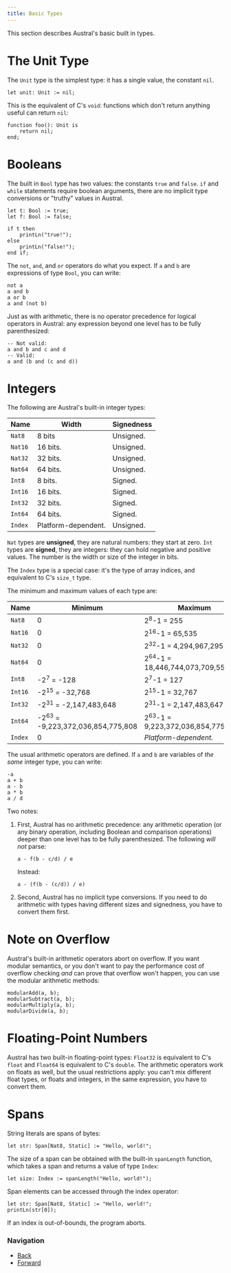 ```yaml
---
title: Basic Types
---
```


This section describes Austral's basic built in types.

# The Unit Type

The `Unit` type is the simplest type: it has a single value, the constant `nil`.

```austral
let unit: Unit := nil;
```

This is the equivalent of C's `void`: functions which don't return anything
useful can return `nil`:

```austral
function foo(): Unit is
    return nil;
end;
```

# Booleans

The built in `Bool` type has two values: the constants `true` and `false`. `if`
and `while` statements require boolean arguments, there are no implicit type
conversions or "truthy" values in Austral.

```austral
let t: Bool := true;
let f: Bool := false;

if t then
    printLn("true!");
else
    printLn("false!");
end if;
```

The `not`, `and`, and `or` operators do what you expect. If `a` and `b` are
expressions of type `Bool`, you can write:

```austral
not a
a and b
a or b
a and (not b)
```

Just as with arithmetic, there is no operator precedence for logical operators
in Austral: any expression beyond one level has to be fully parenthesized:

```austral
-- Not valid:
a and b and c and d
-- Valid:
a and (b and (c and d))
```

# Integers

The following are Austral's built-in integer types:

| Name    | Width               | Signedness |
| ------- | ------------------- | ---------- |
| `Nat8`  | 8 bits              | Unsigned.  |
| `Nat16` | 16 bits.            | Unsigned.  |
| `Nat32` | 32 bits.            | Unsigned.  |
| `Nat64` | 64 bits.            | Unsigned.  |
| `Int8`  | 8 bits.             | Signed.    |
| `Int16` | 16 bits.            | Signed.    |
| `Int32` | 32 bits.            | Signed.    |
| `Int64` | 64 bits.            | Signed.    |
| `Index` | Platform-dependent. | Unsigned.  |

`Nat` types are **unsigned**, they are natural numbers: they start at
zero. `Int` types are **signed**, they are integers: they can hold negative and
positive values. The number is the width or size of the integer in bits.

The `Index` type is a special case: it's the type of array indices, and
equivalent to C's `size_t` type.

The minimum and maximum values of each type are:

| Name    | Minimum                                      | Maximum                                       |
| ------- | -------------------------------------------- | --------------------------------------------- |
| `Nat8`  | 0                                            | 2<sup>8</sup>-1 = 255                         |
| `Nat16` | 0                                            | 2<sup>16</sup>-1 = 65,535                     |
| `Nat32` | 0                                            | 2<sup>32</sup>-1 = 4,294,967,295              |
| `Nat64` | 0                                            | 2<sup>64</sup>-1 = 18,446,744,073,709,551,615 |
| `Int8`  | -2<sup>7</sup> = -128                        | 2<sup>7</sup>-1 = 127                         |
| `Int16` | -2<sup>15</sup> = -32,768                    | 2<sup>15</sup>-1 = 32,767                     |
| `Int32` | -2<sup>31</sup> = -2,147,483,648             | 2<sup>31</sup>-1 = 2,147,483,647              |
| `Int64` | -2<sup>63</sup> = -9,223,372,036,854,775,808 | 2<sup>63</sup>-1 = 9,223,372,036,854,775,807  |
| `Index` | 0                                            | _Platform-dependent._                         |

The usual arithmetic operators are defined. If `a` and `b` are variables of _the same_ integer type, you can write:

```austral
-a
a + b
a - b
a * b
a / d
```

Two notes:

1. First, Austral has no arithmetic precedence: any arithmetic operation (or any
   binary operation, including Boolean and comparison operations) deeper than
   one level has to be fully parenthesized. The following _will not_ parse:

   ```austral
   a - f(b - c/d) / e
   ```

   Instead:

   ```austral
   a - (f(b - (c/d)) / e)
   ```

2. Second, Austral has no implicit type conversions. If you need to do
   arithmetic with types having different sizes and signedness, you have to
   convert them first.

# Note on Overflow

Austral's built-in arithmetic operators abort on overflow. If you want modular
semantics, or you don't want to pay the performance cost of overflow checking
_and_ can prove that overflow won't happen, you can use the modular arithmetic
methods:

```austral
modularAdd(a, b);
modularSubtract(a, b);
modularMultiply(a, b);
modularDivide(a, b);
```

# Floating-Point Numbers

Austral has two built-in floating-point types: `Float32` is equivalent to C's
`float` and `Float64` is equivalent to C's `double`. The arithmetic operators
work on floats as well, but the usual restrictions apply: you can't mix
different float types, or floats and integers, in the same expression, you have
to convert them.

# Spans

String literals are spans of bytes:

```austral
let str: Span[Nat8, Static] := "Hello, world!";
```

The size of a span can be obtained with the built-in `spanLength` function,
which takes a span and returns a value of type `Index`:

```austral
let size: Index := spanLength("Hello, world!");
```

Span elements can be accessed through the index operator:

```austral
let str: Span[Nat8, Static] := "Hello, world!";
printLn(str[0]);
```

If an index is out-of-bounds, the program aborts.

### Navigation

- [Back](/tutorial/modules)
- [Forward](/tutorial/functions)
